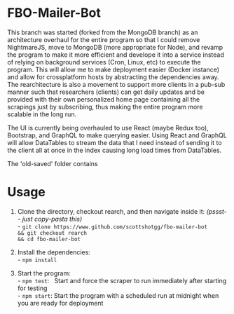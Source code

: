 # FBO-Mailer-Bot

This branch was started (forked from the MongoDB branch) as an architecture overhaul for the entire program so that I could remove NightmareJS, move to MongoDB (more appropriate for Node), and revamp the program to make it more efficient and develope it into a service instead of relying on background services (Cron, Linux, etc) to execute the program. This will allow me to make deployment easier (Docker instance) and allow for crossplatform hosts by abstracting the dependencies away. 
The rearchitecture is also a movement to support more clients in a pub-sub manner such that researchers (clients) can get daily updates and be provided with their own personalized home page containing all the scrapings just by subscribing, thus making the entire program more scalable in the long run.

The UI is currently being overhauled to use React (maybe Redux too), Bootstrap, and GraphQL to make querying easier. Using React and GraphQL will allow DataTables to stream the data that I need instead of sending it to the client all at once in the index causing long load times from DataTables.

The 'old-saved' folder contains 

# Usage 

1) Clone the directory, checkout rearch, and then navigate inside it: <i>(pssst-- just copy-pasta this)</i><br>
<t>- `git clone https://www.github.com/scottshotgg/fbo-mailer-bot` <br>`&& git checkout rearch` <br>`&& cd fbo-mailer-bot`

2) Install the dependencies:<br>
<t>- `npm install`

3) Start the program:<br>
<t>- `npm test`:  &nbsp;&nbsp;Start and force the scraper to run immediately after starting for testing  <br>
<t>- `npm start`: Start the program with a scheduled run at midnight when you are ready for deployment
